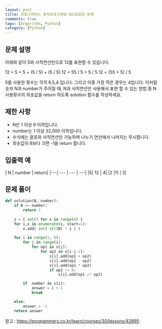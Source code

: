 ```yaml
---
layout: post
title: 프로그래머스 동적프로그래밍 N으로표현 문제
comments: true
tags: [Argorithm, Python]
category: [Python]
---
```


## 문제 설명
아래와 같이 5와 사칙연산만으로 12를 표현할 수 있습니다.

12 = 5 + 5 + (5 / 5) + (5 / 5)
12 = 55 / 5 + 5 / 5
12 = (55 + 5) / 5

5를 사용한 횟수는 각각 6,5,4 입니다. 그리고 이중 가장 작은 경우는 4입니다.
이처럼 숫자 N과 number가 주어질 때, N과 사칙연산만 사용해서 표현 할 수 있는 방법 중 N 사용횟수의 최솟값을 return 하도록 solution 함수를 작성하세요.

## 제한 사항
- N은 1 이상 9 이하입니다.
- number는 1 이상 32,000 이하입니다.
- 수식에는 괄호와 사칙연산만 가능하며 나누기 연산에서 나머지는 무시합니다.
- 최솟값이 8보다 크면 -1을 return 합니다.

## 입출력 예
| N | number | return|
|---| ---   | --- | ---|
|5|  12  | 4|
|2 |11 | 3|



## 문제 풀이
```python
def solution(N, number):
    if N == number:
        return 1
    
    s = [ set() for x in range(8) ] 
    for i,x in enumerate(s, start=1):
        x.add( int( str(N) * i ) )
        
    for i in range(1, 8):
        for j in range(i):
            for op1 in s[j]:
                for op2 in s[i-j-1]:
                    s[i].add(op1 + op2)
                    s[i].add(op1 - op2)
                    s[i].add(op1 * op2)
                    if op2 != 0:
                        s[i].add(op1 // op2)

        if  number in s[i]:
            answer = i + 1
            break

    else:
        answer = -1
    return answer
```

참고 : <https://programmers.co.kr/learn/courses/30/lessons/42895>